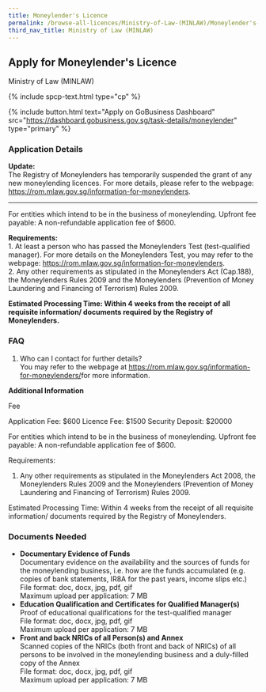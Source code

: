 ```yaml
---
title: Moneylender's Licence
permalink: /browse-all-licences/Ministry-of-Law-(MINLAW)/Moneylender's-Licence
third_nav_title: Ministry of Law (MINLAW)
---
```


## Apply for Moneylender's Licence

Ministry of Law (MINLAW)

{% include spcp-text.html type="cp" %}

{% include button.html text="Apply on GoBusiness Dashboard" src="https://dashboard.gobusiness.gov.sg/task-details/moneylender" type="primary" %}

<H3>Application Details</H3>

<p><strong>Update:</strong><br>
The Registry of Moneylenders has temporarily suspended the grant of any new moneylending licences. For more details, please refer to the webpage: <a href="https://rom.mlaw.gov.sg/information-for-moneylenders" target="_blank" rel="noopener">https://rom.mlaw.gov.sg/information-for-moneylenders</a>.</p>
<hr>
For entities which intend to be in the business of moneylending. Upfront fee payable: A non-refundable application fee of $600.<br>
<p><strong>Requirements:</strong><br>
1. At least a person who has passed the Moneylenders Test (test-qualified manager). For more details on the Moneylenders Test, you may refer to the webpage: <a href="https://rom.mlaw.gov.sg/information-for-moneylenders" target="_blank" rel="noopener">https://rom.mlaw.gov.sg/information-for-moneylenders</a>.<br>
2. Any other requirements as stipulated in the Moneylenders Act (Cap.188), the Moneylenders Rules 2009 and the Moneylenders (Prevention of Money Laundering and Financing of Terrorism) Rules 2009.</p>
<p><strong>Estimated Processing Time: Within 4 weeks from the receipt of all requisite information/ documents required by the Registry of Moneylenders.</strong></p>
<p><H3>FAQ</H3></p>
<ol>
<li>Who can I contact for further details?<br>
You may refer to the webpage at <a href="https://rom.mlaw.gov.sg/information-for-moneylenders/" target="_blank" rel="noopener">https://rom.mlaw.gov.sg/information-for-moneylenders/</a>for more information.</li>
</ol>

<strong>Additional Information</strong>

Fee

Application Fee: $600
Licence Fee: $1500
Security Deposit: $20000

For entities which intend to be in the business of moneylending. Upfront fee payable: A non-refundable application fee of $600.

Requirements:
1. Any other requirements as stipulated in the Moneylenders Act 2008, the Moneylenders Rules 2009 and the Moneylenders (Prevention of Money Laundering and Financing of Terrorism) Rules 2009.

Estimated Processing Time: Within 4 weeks from the receipt of all requisite information/ documents required by the Registry of Moneylenders.

<H3>Documents Needed</H3>

<ul>
<li><strong>Documentary Evidence of Funds</strong><br>
Documentary evidence on the availability and the sources of funds for the moneylending business, i.e. how are the funds accumulated (e.g. copies of bank statements, IR8A for the past years, income slips etc.)<br>
File format: doc, docx, jpg, pdf, gif<br>
Maximum upload per application: 7 MB</li>
<li><strong>Education Qualification and Certificates for Qualified Manager(s)</strong><br>
Proof of educational qualifications for the test-qualified manager<br>
File format: doc, docx, jpg, pdf, gif<br>
Maximum upload per application: 7 MB</li>
<li><strong>Front and back NRICs of all Person(s) and Annex</strong><br>
Scanned copies of the NRICs (both front and back of NRICs) of all persons to be involved in the moneylending business and a duly-filled copy of the Annex<br>
File format: doc, docx, jpg, pdf, gif<br>
Maximum upload per application: 7 MB</li>
</ul>

